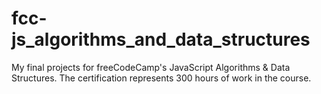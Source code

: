 # fcc-js_algorithms_and_data_structures
My final projects for freeCodeCamp's JavaScript Algorithms &amp; Data Structures. The certification represents 300 hours of work in the course. 
